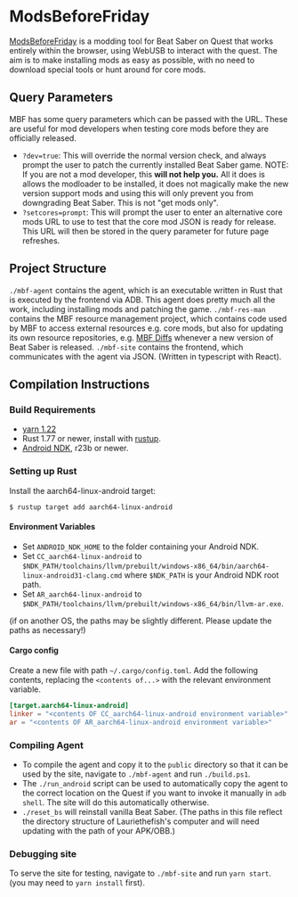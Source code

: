 # ModsBeforeFriday

[ModsBeforeFriday](https://lauriethefish.github.io/ModsBeforeFriday/) is a modding tool for Beat Saber on Quest that works entirely within the browser, using WebUSB to interact with the quest. The aim is to make installing mods as easy as possible, with no need to download special tools or hunt around for core mods.

## Query Parameters
MBF has some query parameters which can be passed with the URL. These are useful for mod developers when testing core mods before they are officially released.
- `?dev=true`: This will override the normal version check, and always prompt the user to patch the currently installed Beat Saber game. NOTE: If you are not a mod developer, this **will not help you.** All it does is allows the modloader to be installed, it does not magically make the new version support mods and using this will only prevent you from downgrading Beat Saber. This is not "get mods only".
- `?setcores=prompt`: This will prompt the user to enter an alternative core mods URL to use to test that the core mod JSON is ready for release. This URL will then be stored in the query parameter for future page refreshes.

## Project Structure

`./mbf-agent` contains the agent, which is an executable written in Rust that is executed by the frontend via ADB. This agent does pretty much all the work, including installing mods and patching the game.
`./mbf-res-man` contains the MBF resource management project, which contains code used by MBF to access external resources e.g. core mods, but also for updating its own resource repositories, e.g. [MBF Diffs](https://github.com/Lauriethefish/mbf-diffs/releases) whenever a new version of Beat Saber is released.
`./mbf-site` contains the frontend, which communicates with the agent via JSON. (Written in typescript with React).

## Compilation Instructions
### Build Requirements
- [yarn 1.22](https://classic.yarnpkg.com/lang/en/docs/install/)
- Rust 1.77 or newer, install with [rustup](https://rustup.rs/).
- [Android NDK](https://developer.android.com/ndk/downloads), r23b or newer.

### Setting up Rust
Install the aarch64-linux-android target:

```$ rustup target add aarch64-linux-android```

#### Environment Variables
- Set `ANDROID_NDK_HOME` to the folder containing your Android NDK.
- Set `CC_aarch64-linux-android` to `$NDK_PATH/toolchains/llvm/prebuilt/windows-x86_64/bin/aarch64-linux-android31-clang.cmd` where `$NDK_PATH` is your Android NDK root path.
- Set `AR_aarch64-linux-android` to `$NDK_PATH/toolchains/llvm/prebuilt/windows-x86_64/bin/llvm-ar.exe`.

(if on another OS, the paths may be slightly different. Please update the paths as necessary!)
#### Cargo config
Create a new file with path `~/.cargo/config.toml`. Add the following contents, replacing the `<contents of...>` with the relevant environment variable.
```toml
[target.aarch64-linux-android]
linker = "<contents OF CC_aarch64-linux-android environment variable>"
ar = "<contents OF AR_aarch64-linux-android environment variable>"
```

### Compiling Agent
- To compile the agent and copy it to the `public` directory so that it can be used by the site, navigate to `./mbf-agent` and run `./build.ps1`.
- The `./run_android` script can be used to automatically copy the agent to the correct location on the Quest if you want to invoke it manually in `adb shell`. The site will do this automatically otherwise.
- `./reset_bs` will reinstall vanilla Beat Saber. (The paths in this file reflect the directory structure of Lauriethefish's computer and will need updating with the path of your APK/OBB.)

### Debugging site
To serve the site for testing, navigate to `./mbf-site` and run `yarn start`.
(you may need to `yarn install` first).